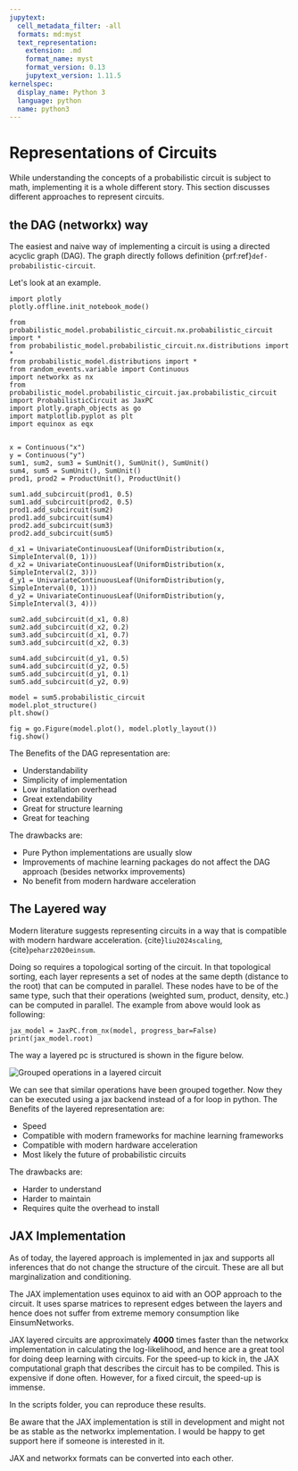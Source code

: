 ```yaml
---
jupytext:
  cell_metadata_filter: -all
  formats: md:myst
  text_representation:
    extension: .md
    format_name: myst
    format_version: 0.13
    jupytext_version: 1.11.5
kernelspec:
  display_name: Python 3
  language: python
  name: python3
---
```


# Representations of Circuits

While understanding the concepts of a probabilistic circuit is subject to math, implementing it is a whole different
story.
This section discusses different approaches to represent circuits.

## the DAG (networkx) way

The easiest and naive way of implementing a circuit is using a directed acyclic graph (DAG).
The graph directly follows definition {prf:ref}`def-probabilistic-circuit`.

Let's look at an example.

```{code-cell} ipython3
import plotly
plotly.offline.init_notebook_mode()

from probabilistic_model.probabilistic_circuit.nx.probabilistic_circuit import *
from probabilistic_model.probabilistic_circuit.nx.distributions import *
from probabilistic_model.distributions import *
from random_events.variable import Continuous
import networkx as nx
from probabilistic_model.probabilistic_circuit.jax.probabilistic_circuit import ProbabilisticCircuit as JaxPC
import plotly.graph_objects as go
import matplotlib.pyplot as plt
import equinox as eqx


x = Continuous("x")
y = Continuous("y")
sum1, sum2, sum3 = SumUnit(), SumUnit(), SumUnit()
sum4, sum5 = SumUnit(), SumUnit()
prod1, prod2 = ProductUnit(), ProductUnit()

sum1.add_subcircuit(prod1, 0.5)
sum1.add_subcircuit(prod2, 0.5)
prod1.add_subcircuit(sum2)
prod1.add_subcircuit(sum4)
prod2.add_subcircuit(sum3)
prod2.add_subcircuit(sum5)

d_x1 = UnivariateContinuousLeaf(UniformDistribution(x, SimpleInterval(0, 1)))
d_x2 = UnivariateContinuousLeaf(UniformDistribution(x, SimpleInterval(2, 3)))
d_y1 = UnivariateContinuousLeaf(UniformDistribution(y, SimpleInterval(0, 1)))
d_y2 = UnivariateContinuousLeaf(UniformDistribution(y, SimpleInterval(3, 4)))

sum2.add_subcircuit(d_x1, 0.8)
sum2.add_subcircuit(d_x2, 0.2)
sum3.add_subcircuit(d_x1, 0.7)
sum3.add_subcircuit(d_x2, 0.3)

sum4.add_subcircuit(d_y1, 0.5)
sum4.add_subcircuit(d_y2, 0.5)
sum5.add_subcircuit(d_y1, 0.1)
sum5.add_subcircuit(d_y2, 0.9)

model = sum5.probabilistic_circuit
model.plot_structure()
plt.show()
```

```{code-cell} ipython3
fig = go.Figure(model.plot(), model.plotly_layout())
fig.show()
```

The Benefits of the DAG representation are:
- Understandability
- Simplicity of implementation 
- Low installation overhead
- Great extendability
- Great for structure learning
- Great for teaching

The drawbacks are:
- Pure Python implementations are usually slow
- Improvements of machine learning packages do not affect the DAG approach (besides networkx improvements)
- No benefit from modern hardware acceleration


## The Layered way
Modern literature suggests representing circuits in a way that is compatible with modern hardware 
acceleration. {cite}`liu2024scaling`, {cite}`peharz2020einsum`. 

Doing so requires a topological sorting of the circuit. In that topological sorting, each layer represents a set of 
nodes at the same depth (distance to the root) that can be computed in parallel.
These nodes have to be of the same type, such that their operations (weighted sum, product, density, etc.) can be computed in parallel.
The example from above would look as following:

```{code-cell} ipython3
jax_model = JaxPC.from_nx(model, progress_bar=False)
print(jax_model.root)
```

The way a layered pc is structured is shown in the figure below.

![Grouped operations in a layered circuit](layered_example.png)

We can see that similar operations have been grouped together. 
Now they can be executed using a jax backend instead of a for loop in python. 
The Benefits of the layered representation are:
- Speed
- Compatible with modern frameworks for machine learning frameworks
- Compatible with modern hardware acceleration
- Most likely the future of probabilistic circuits


The drawbacks are:
- Harder to understand
- Harder to maintain
- Requires quite the overhead to install


## JAX Implementation

As of today, the layered approach is implemented in jax and supports all inferences that do not change the structure of
the circuit. 
These are all but marginalization and conditioning. 

The JAX implementation uses equinox to aid with an OOP approach to the circuit.
It uses sparse matrices to represent edges between the layers and hence does not suffer from extreme memory consumption
like EinsumNetworks.

JAX layered circuits are approximately **4000** times faster than the networkx implementation in calculating the 
log-likelihood, and hence are a great tool for doing deep learning with circuits.
For the speed-up to kick in, the JAX computational graph that describes the circuit has to be compiled.
This is expensive if done often.
However, for a fixed circuit, the speed-up is immense.

In the scripts folder, you can reproduce these results.

Be aware that the JAX implementation is still in development and might not be as stable as the networkx implementation.
I would be happy to get support here if someone is interested in it.

JAX and networkx formats can be converted into each other.